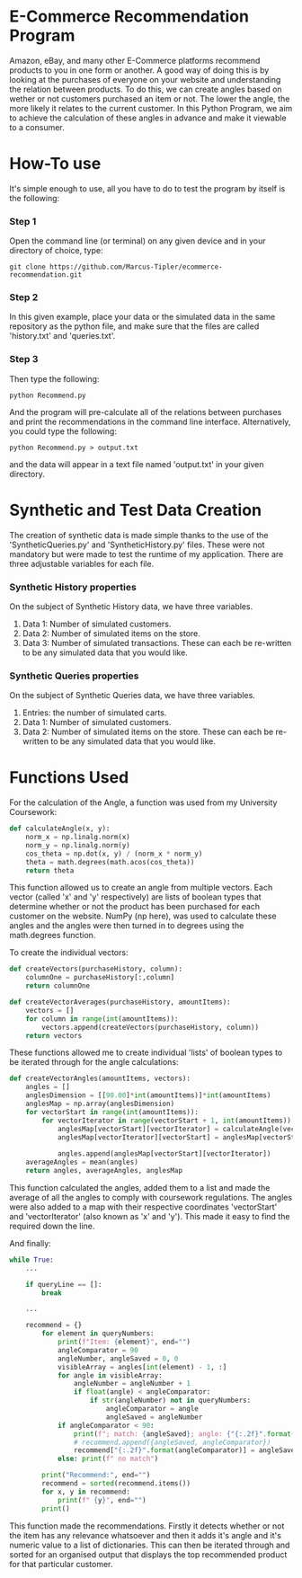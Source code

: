 # E-Commerce Recommendation Program
Amazon, eBay, and many other E-Commerce platforms recommend products to you in one form or another. A good way of doing this is by looking at the purchases of everyone on your website and understanding the relation between products. To do this, we can create angles based on wether or not customers purchased an item or not. The lower the angle, the more likely it relates to the current customer. In this Python Program, we aim to achieve the calculation of these angles in advance and make it viewable to a consumer.

# How-To use
It's simple enough to use, all you have to do to test the program by itself is the following:
### Step 1
Open the command line (or terminal) on any given device and in your directory of choice, type:
```cli
git clone https://github.com/Marcus-Tipler/ecommerce-recommendation.git
```
### Step 2
In this given example, place your data or the simulated data in the same repository as the python file, and make sure that the files are called 'history.txt' and 'queries.txt'.

### Step 3
Then type the following:
```cli
python Recommend.py
```
And the program will pre-calculate all of the relations between purchases and print the recommendations in the command line interface.
Alternatively, you could type the following:
```cli
python Recommend.py > output.txt
```
and the data will appear in a text file named 'output.txt' in your given directory.

# Synthetic and Test Data Creation
The creation of synthetic data is made simple thanks to the use of the 'SyntheticQueries.py' and 'SyntheticHistory.py' files. These were not mandatory but were made to test the runtime of my application.
There are three adjustable variables for each file.
### Synthetic History properties
On the subject of Synthetic History data, we have three variables.
1. Data 1: Number of simulated customers.
2. Data 2: Number of simulated items on the store.
3. Data 3: Number of simulated transactions.
These can each be re-written to be any simulated data that you would like.

### Synthetic Queries properties
On the subject of Synthetic Queries data, we have three variables.
1. Entries: the number of simulated carts.
2. Data 1: Number of simulated customers.
3. Data 2: Number of simulated items on the store.
These can each be re-written to be any simulated data that you would like.

# Functions Used
For the calculation of the Angle, a function was used from my University Coursework:
```python
def calculateAngle(x, y):
	norm_x = np.linalg.norm(x)
	norm_y = np.linalg.norm(y)
    cos_theta = np.dot(x, y) / (norm_x * norm_y)
	theta = math.degrees(math.acos(cos_theta))
    return theta
```
This function allowed us to create an angle from multiple vectors. Each vector (called 'x' and 'y' respectively) are lists of boolean types that determine whether or not the product has been purchased for each customer on the website.
NumPy (np here), was used to calculate these angles and the angles were then turned in to degrees using the math.degrees function.

To create the individual vectors:
```python
def createVectors(purchaseHistory, column):
    columnOne = purchaseHistory[:,column]
    return columnOne
```
```python
def createVectorAverages(purchaseHistory, amountItems):
    vectors = []
    for column in range(int(amountItems)):
        vectors.append(createVectors(purchaseHistory, column))
    return vectors
```
These functions allowed me to create individual 'lists' of boolean types to be iterated through for the angle calculations:
```python
def createVectorAngles(amountItems, vectors):
    angles = []
    anglesDimension = [[90.00]*int(amountItems)]*int(amountItems)
    anglesMap = np.array(anglesDimension)
    for vectorStart in range(int(amountItems)):
        for vectorIterator in range(vectorStart + 1, int(amountItems)):
            anglesMap[vectorStart][vectorIterator] = calculateAngle(vectors[vectorStart], vectors[vectorIterator])
            anglesMap[vectorIterator][vectorStart] = anglesMap[vectorStart][vectorIterator]
            
            angles.append(anglesMap[vectorStart][vectorIterator])
    averageAngles = mean(angles)
    return angles, averageAngles, anglesMap
```
This function calculated the angles, added them to a list and made the average of all the angles to comply with coursework regulations. The angles were also added to a map with their respective coordinates 'vectorStart' and 'vectorIterator' (also known as 'x' and 'y'). This made it easy to find the required down the line.

And finally:
```python
while True:
	...

	if queryLine == []:
        break

	...

	recommend = {}
        for element in queryNumbers:
            print(f"Item: {element}", end="")
            angleComparator = 90
            angleNumber, angleSaved = 0, 0
            visibleArray = angles[int(element) - 1, :]
            for angle in visibleArray:
                angleNumber = angleNumber + 1
                if float(angle) < angleComparator: 
                    if str(angleNumber) not in queryNumbers:
                        angleComparator = angle
                        angleSaved = angleNumber
            if angleComparator < 90:
                print(f"; match: {angleSaved}; angle: {"{:.2f}".format(angleComparator, 2)}")
                # recommend.append({angleSaved, angleComparator})
                recommend["{:.2f}".format(angleComparator)] = angleSaved
            else: print(f" no match")

        print("Recommend:", end="")
        recommend = sorted(recommend.items())
        for x, y in recommend:
            print(f" {y}", end="")
        print()
```
This function made the recommendations. Firstly it detects whether or not the item has any relevance whatsoever and then it adds it's angle and it's numeric value to a list of dictionaries.
This can then be iterated through and sorted for an organised output that displays the top recommended product for that particular customer.